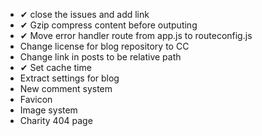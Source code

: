 * ✔ close the issues and add link
* ✔ Gzip compress content before outputing
* ✔ Move error handler route from app.js to routeconfig.js
* Change license for blog repository to CC
* Change link in posts to be relative path
* ✔ Set cache time
* Extract settings for blog
* New comment system
* Favicon
* Image system
* Charity 404 page
